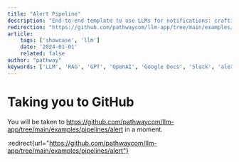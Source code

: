 ```yaml
---
title: "Alert Pipeline"
description: "End-to-end template to use LLMs for notifications: crafting a RAG app with real-time alerting"
redirection: "https://github.com/pathwaycom/llm-app/tree/main/examples/pipelines/alert"
article:
    tags: ['showcase', 'llm']
    date: '2024-01-01'
    related: false
author: "pathway"
keywords: ['LLM', 'RAG', 'GPT', 'OpenAI', 'Google Docs', 'Slack', 'alert', 'KNN', 'HTTP connector', 'Streamlit', 'unstructured', 'Docker']
---
```


# Taking you to GitHub

You will be taken to https://github.com/pathwaycom/llm-app/tree/main/examples/pipelines/alert in a moment.

:redirect{url="https://github.com/pathwaycom/llm-app/tree/main/examples/pipelines/alert"}

